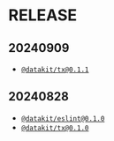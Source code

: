 # RELEASE

## 20240909

- [`@datakit/tx@0.1.1`](./packages/tx/CHANGELOG.md)

## 20240828

- [`@datakit/eslint@0.1.0`](./packages/eslint/CHANGELOG.md)
- [`@datakit/tx@0.1.0`](./packages/tx/CHANGELOG.md)
